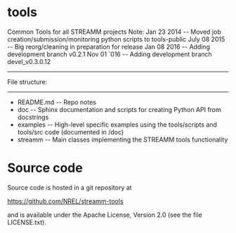 tools
=====

Common Tools for all STREAMM projects
Note:
  Jan  23 2014 -- Moved job creation/submission/monitoring python scripts to tools-public
  July 08 2015 -- Big reorg/cleaning in preparation for release
  Jan 08 2016 --  Adding development branch v0.2.1 
  Nov 01 `016 --  Adding development branch devel_v0.3.0.12 

*****************
File structure:
*****************

- README.md  -- Repo notes
- doc        -- Sphinx documentation and scripts for creating Python API from docstrings
- examples   -- High-level specific examples using the tools/scripts and tools/src code (documented in /doc)
- streamm    -- Main classes implementing the STREAMM tools functionality



Source code
===========

Source code is hosted in a git repository at

https://github.com/NREL/streamm-tools

and is available under the Apache License, Version 2.0 (see
the file LICENSE.txt).


